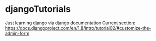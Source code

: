 # djangoTutorials
Just learning django via django documentation
Current section: https://docs.djangoproject.com/en/1.8/intro/tutorial02/#customize-the-admin-form
